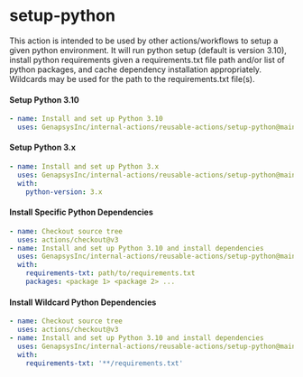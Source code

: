 # setup-python

This action is intended to be used by other actions/workflows to setup a given python environment. It will run python setup (default is version 3.10), install python requirements given a requirements.txt file path and/or list of python packages, and cache dependency installation appropriately. Wildcards may be used for the path to the requirements.txt file(s).


#### Setup Python 3.10

```yaml
- name: Install and set up Python 3.10
  uses: GenapsysInc/internal-actions/reusable-actions/setup-python@main
```

#### Setup Python 3.x

```yaml
- name: Install and set up Python 3.x
  uses: GenapsysInc/internal-actions/reusable-actions/setup-python@main
  with:
    python-version: 3.x
```

#### Install Specific Python Dependencies

```yaml
- name: Checkout source tree
  uses: actions/checkout@v3
- name: Install and set up Python 3.10 and install dependencies
  uses: GenapsysInc/internal-actions/reusable-actions/setup-python@main
  with:
    requirements-txt: path/to/requirements.txt
    packages: <package 1> <package 2> ...
```

#### Install Wildcard Python Dependencies

```yaml
- name: Checkout source tree
  uses: actions/checkout@v3
- name: Install and set up Python 3.10 and install dependencies
  uses: GenapsysInc/internal-actions/reusable-actions/setup-python@main
  with:
    requirements-txt: '**/requirements.txt'
```
